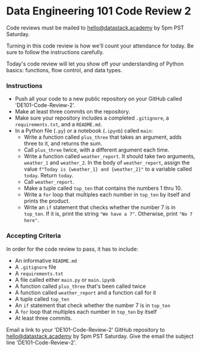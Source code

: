 # Data Engineering 101 Code Review 2

Code reviews must be mailed to hello@datastack.academy by 5pm PST Saturday. 

Turning in this code review is how we'll count your attendance for today. Be sure to follow the instructions carefully. 

Today's code review will let you show off your understanding of Python basics: functions, flow control, and data types. 

### Instructions
- Push all your code to a new public repository on your GitHub called 'DE101-Code-Review-2'.
- Make at least three commits on the repository.
- Make sure your repository includes a completed `.gitignore`, a `requirements.txt`, and a `README.md`.
- In a Python file (`.py`) or a notebook (`.ipynb`) called `main`:
    - Write a function called `plus_three` that takes an argument, adds three to it, and returns the sum. 
    - Call `plus_three` twice, with a different argument each time.
    - Write a function called `weather_report`. It should take two arguments, `weather_1` and `weather_2`. In the body of `weather_report`, assign the value `f"Today is {weather_1} and {weather_2}"` to a variable called `today`. Return `today`.
    - Call `weather_report`.
    - Make a tuple called `top_ten` that contains the numbers 1 thru 10.
    - Write a `for` loop that multiples each number in `top_ten` by itself and prints the product.
    - Write an `if` statement that checks whether the number 7 is in `top_ten`. If it is, print the string `"We have a 7"`. Otherwise, print `"No 7 here"`.




### Accepting Criteria
In order for the code review to pass, it has to include:
- An informative `README.md`
- A `.gitignore` file
- A  `requirements.txt`
- A file called either `main.py` or `main.ipynb`
- A function called `plus_three` that's been called twice
- A function called `weather_report` and a function call for it
- A tuple called `top_ten`
- An `if` statement that check whether the number 7 is in `top_ten`
- A `for` loop that multiples each number in `top_ten` by itself
- At least three commits. 

Email a link to your 'DE101-Code-Review-2' GitHub repository to hello@datastack.academy by 5pm PST Saturday. Give the email the subject line 'DE101-Code-Review-2'.

